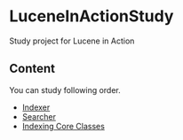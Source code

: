 # LuceneInActionStudy
Study project for Lucene in Action

## Content
You can study following order.
 - [Indexer](https://github.com/HIPERCUBE/LuceneInActionStudy/tree/master/project/Indexer)
 - [Searcher](https://github.com/HIPERCUBE/LuceneInActionStudy/tree/master/project/Searcher)
 - [Indexing Core Classes](https://github.com/HIPERCUBE/LuceneInActionStudy/blob/master/book/IndexingCoreClasses)
